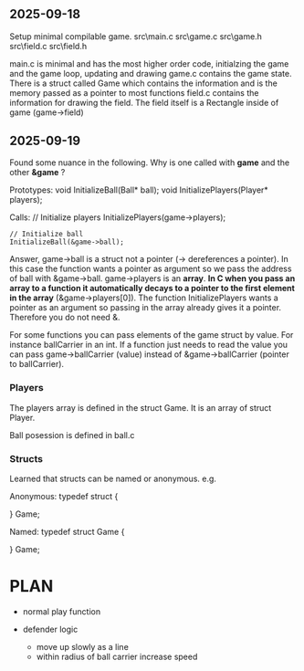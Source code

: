 #

## 2025-09-18 

Setup minimal compilable game. 
src\main.c
src\game.c
src\game.h
src\field.c
src\field.h

main.c is minimal and has the most higher order code, initialzing the game and the game loop, updating and drawing
game.c contains the game state. There is a struct called Game which contains the information and is the memory passed as a pointer to most functions
field.c contains the information for drawing the field. The field itself is a Rectangle inside of game (game->field)


## 2025-09-19

Found some nuance in the following. Why is one called with **game** and the other **&game** ? 

Prototypes:
void InitializeBall(Ball* ball);
void InitializePlayers(Player* players);

Calls:
// Initialize players
    InitializePlayers(game->players);
    
    // Initialize ball
    InitializeBall(&game->ball);


Answer, game->ball is a struct not a pointer (-> dereferences a pointer). In this case the function wants a pointer as argument so we pass the address of ball with &game->ball.
game->players is an **array**. **In C when you pass an array to a function it automatically decays to a pointer to the first element in the array** (&game->players[0]). The function InitializePlayers wants a pointer as an argument so passing in the array already gives it a pointer. Therefore you do not need &. 

For some functions you can pass elements of the game struct by value. For instance ballCarrier in an int. If a function just needs to read the value you can pass game->ballCarrier (value) instead of &game->ballCarrier (pointer to ballCarrier).

### Players
The players array is defined in the struct Game. It is an array of struct Player.

Ball posession is defined in ball.c

### Structs
Learned that structs can be named or anonymous. e.g.

Anonymous:
typedef struct {

} Game;

Named:
typedef struct Game {

} Game;


# PLAN




- normal play function


- defender logic
	- move up slowly as a line
	- within radius of ball carrier increase speed

